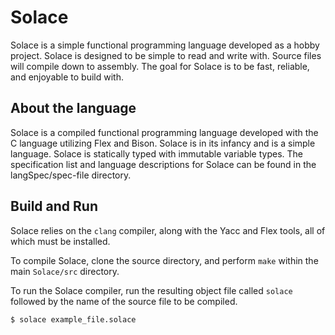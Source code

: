 # Solace
Solace is a simple functional programming language developed as a hobby project. Solace is
designed to be simple to read and write with. Source files will compile down
to assembly. The goal for Solace is to be fast, reliable, and enjoyable
to build with.

## About the language
Solace is a compiled functional programming language developed with the C
language utilizing Flex and Bison.
Solace is in its infancy and is a simple language. Solace is statically
typed with immutable variable types. The specification list and language
descriptions for Solace can be found in the langSpec/spec-file directory.

## Build and Run
Solace relies on the `clang` compiler, along with the Yacc and Flex tools,
all of which must be installed.

To compile Solace, clone the source directory, and perform `make` within
the main `Solace/src` directory.

To run the Solace compiler, run the resulting object file called `solace` 
followed by the name of the source file to be compiled.
~~~
$ solace example_file.solace
~~~